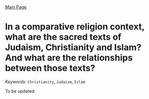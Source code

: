 [Main Page](https://yooyolo.github.io/JudaismRandomSeed/)
# In a comparative religion context, what are the sacred texts of Judaism, Christianity and Islam? And what are the relationships between those texts?
*Keywords:*
`Christianity`, `Judaism`, `Islam`

To be updated